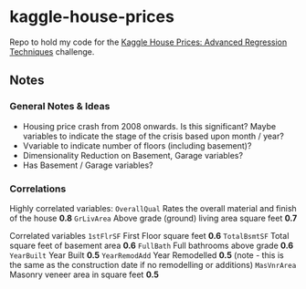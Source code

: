 # kaggle-house-prices

Repo to hold my code for the [Kaggle House Prices: Advanced Regression Techniques](https://www.kaggle.com/c/house-prices-advanced-regression-techniques) challenge.

## Notes

### General Notes & Ideas

* Housing price crash from 2008 onwards. Is this significant? Maybe variables to indicate the stage of the crisis based upon month / year?
* Vvariable to indicate number of floors (including basement)?
* Dimensionality Reduction on Basement, Garage variables?
* Has Basement / Garage variables?

### Correlations

Highly correlated variables: 
    `OverallQual` Rates the overall material and finish of the house **0.8**
    `GrLivArea` Above grade (ground) living area square feet **0.7**
    
Correlated variables
    `1stFlrSF` First Floor square feet **0.6**
    `TotalBsmtSF` Total square feet of basement area **0.6**
    `FullBath` Full bathrooms above grade **0.6**
    `YearBuilt` Year Built **0.5**
    `YearRemodAdd` Year Remodelled **0.5** (note - this is the same as the construction date if no remodelling or additions)
    `MasVnrArea` Masonry veneer area in square feet **0.5**
    
